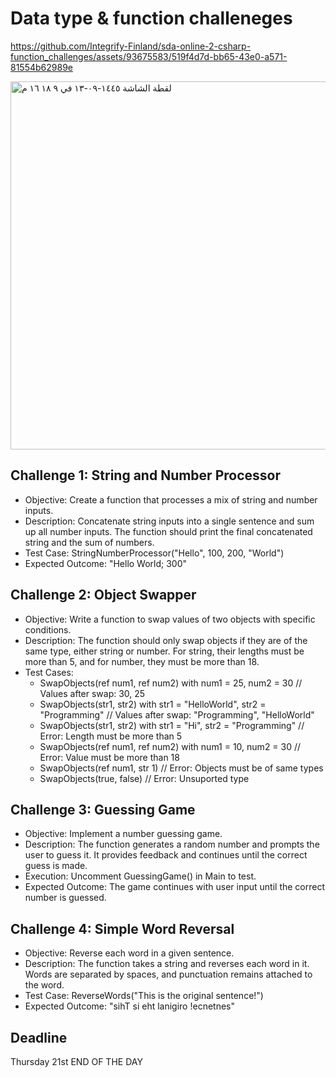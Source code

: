 # Data type & function challeneges

https://github.com/Integrify-Finland/sda-online-2-csharp-function_challenges/assets/93675583/519f4d7d-bb65-43e0-a571-81554b62989e

<img width="589" alt="‏لقطة الشاشة ١٤٤٥-٠٩-١٣ في ٩ ١٨ ١٦ م" src="https://github.com/Integrify-Finland/sda-online-2-csharp-function_challenges/assets/93675583/500c17c6-2750-404c-bfe5-607915223fbd">

## Challenge 1: String and Number Processor

- Objective: Create a function that processes a mix of string and number inputs.
- Description: Concatenate string inputs into a single sentence and sum up all number inputs. The function should print the final concatenated string and the sum of numbers.
- Test Case: StringNumberProcessor("Hello", 100, 200, "World")
- Expected Outcome: "Hello World; 300"

## Challenge 2: Object Swapper

- Objective: Write a function to swap values of two objects with specific conditions.
- Description: The function should only swap objects if they are of the same type, either string or number. For string, their lengths must be more than 5, and for number, they must be more than 18.
- Test Cases:
  - SwapObjects(ref num1, ref num2) with num1 = 25, num2 = 30 // Values after swap: 30, 25
  - SwapObjects(str1, str2) with str1 = "HelloWorld", str2 = "Programming" // Values after swap: "Programming", "HelloWorld"
  - SwapObjects(str1, str2) with str1 = "Hi", str2 = "Programming" // Error: Length must be more than 5
  - SwapObjects(ref num1, ref num2) with num1 = 10, num2 = 30 // Error: Value must be more than 18
  - SwapObjects(ref num1, str 1) // Error: Objects must be of same types
  - SwapObjects(true, false) // Error: Unsuported type

## Challenge 3: Guessing Game

- Objective: Implement a number guessing game.
- Description: The function generates a random number and prompts the user to guess it. It provides feedback and continues until the correct guess is made.
- Execution: Uncomment GuessingGame() in Main to test.
- Expected Outcome: The game continues with user input until the correct number is guessed.

## Challenge 4: Simple Word Reversal

- Objective: Reverse each word in a given sentence.
- Description: The function takes a string and reverses each word in it. Words are separated by spaces, and punctuation remains attached to the word.
- Test Case: ReverseWords("This is the original sentence!")
- Expected Outcome: "sihT si eht lanigiro !ecnetnes"

## Deadline

Thursday 21st END OF THE DAY




